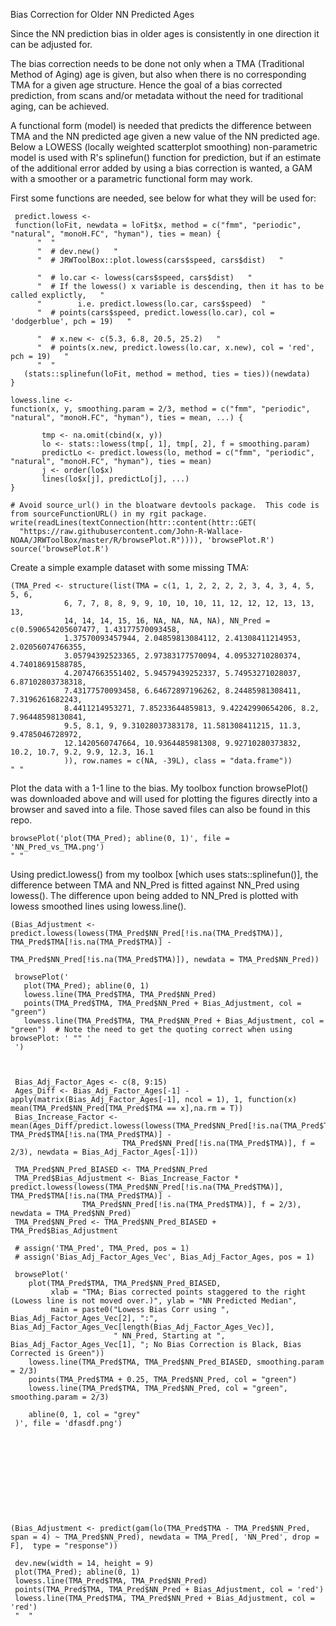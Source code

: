 Bias Correction for Older NN Predicted Ages

Since the NN prediction bias in older ages is consistently in one direction it can be adjusted for.

The bias correction needs to be done not only when a TMA (Traditional Method of Aging) age is given, but also when there is no corresponding TMA for a given age structure. Hence the goal of a bias corrected prediction, from scans and/or metadata without the need for traditional aging, can be achieved. 

A functional form (model) is needed that predicts the difference between TMA and the NN predicted age given a new value of the NN predicted age. Below a LOWESS (locally weighted scatterplot smoothing) non-parametric model is used with R's splinefun() function for prediction, but if an estimate of the additional error added by using a bias correction is wanted, a GAM with a smoother or a parametric functional form may work.

First some functions are needed, see below for what they will be used for:

     predict.lowess <- 
     function(loFit, newdata = loFit$x, method = c("fmm", "periodic", "natural", "monoH.FC", "hyman"), ties = mean) {  
          "  "
          "  # dev.new()   "
          "  # JRWToolBox::plot.lowess(cars$speed, cars$dist)   "
      
          "  # lo.car <- lowess(cars$speed, cars$dist)   "
          "  # If the lowess() x variable is descending, then it has to be called explictly,   " 
          "        i.e. predict.lowess(lo.car, cars$speed)  "
          "  # points(cars$speed, predict.lowess(lo.car), col = 'dodgerblue', pch = 19)   "
      
          "  # x.new <- c(5.3, 6.8, 20.5, 25.2)   "
          "  # points(x.new, predict.lowess(lo.car, x.new), col = 'red', pch = 19)   "
          "  "
       (stats::splinefun(loFit, method = method, ties = ties))(newdata)
    }

    lowess.line <- 
    function(x, y, smoothing.param = 2/3, method = c("fmm", "periodic", "natural", "monoH.FC", "hyman"), ties = mean, ...) {
    
           tmp <- na.omit(cbind(x, y))
           lo <- stats::lowess(tmp[, 1], tmp[, 2], f = smoothing.param)
           predictLo <- predict.lowess(lo, method = c("fmm", "periodic", "natural", "monoH.FC", "hyman"), ties = mean)
           j <- order(lo$x)
           lines(lo$x[j], predictLo[j], ...)
    }

    # Avoid source_url() in the bloatware devtools package.  This code is from sourceFunctionURL() in my rgit package.
    write(readLines(textConnection(httr::content(httr::GET( 
      "https://raw.githubusercontent.com/John-R-Wallace-NOAA/JRWToolBox/master/R/browsePlot.R")))), 'browsePlot.R')
    source('browsePlot.R')



Create a simple example dataset with some missing TMA:


    (TMA_Pred <- structure(list(TMA = c(1, 1, 2, 2, 2, 2, 3, 4, 3, 4, 5, 5, 6, 
                6, 7, 7, 8, 8, 9, 9, 10, 10, 10, 11, 12, 12, 12, 13, 13, 13, 
                14, 14, 14, 15, 16, NA, NA, NA, NA), NN_Pred = c(0.590654205607477, 1.43177570093458, 
                1.37570093457944, 2.04859813084112, 2.41308411214953, 2.02056074766355, 
                3.05794392523365, 2.97383177570094, 4.09532710280374, 4.74018691588785, 
                4.20747663551402, 5.94579439252337, 5.74953271028037, 6.87102803738318, 
                7.43177570093458, 6.64672897196262, 8.24485981308411, 7.3196261682243, 
                8.4411214953271, 7.85233644859813, 9.42242990654206, 8.2, 7.96448598130841, 
                9.5, 8.1, 9, 9.31028037383178, 11.581308411215, 11.3, 9.4785046728972, 
                12.1420560747664, 10.9364485981308, 9.92710280373832, 10.2, 10.7, 9.2, 9.9, 12.3, 16.1
                )), row.names = c(NA, -39L), class = "data.frame"))
    " "

Plot the data with a 1-1 line to the bias.  My toolbox function browsePlot() was downloaded above and will used for plotting the figures directly into a browser and saved into a file. Those saved files can also be found in this repo.

    browsePlot('plot(TMA_Pred); abline(0, 1)', file = 'NN_Pred_vs_TMA.png')	
    " "
    
Using predict.lowess() from my toolbox [which uses stats::splinefun()], the difference between TMA and NN_Pred is fitted against NN_Pred using lowess(). The difference upon being added to NN_Pred is plotted with lowess smoothed lines using lowess.line().
		 

    (Bias_Adjustment <- predict.lowess(lowess(TMA_Pred$NN_Pred[!is.na(TMA_Pred$TMA)], TMA_Pred$TMA[!is.na(TMA_Pred$TMA)] - 
                                                TMA_Pred$NN_Pred[!is.na(TMA_Pred$TMA)]), newdata = TMA_Pred$NN_Pred))

     browsePlot('
       plot(TMA_Pred); abline(0, 1)
       lowess.line(TMA_Pred$TMA, TMA_Pred$NN_Pred)
       points(TMA_Pred$TMA, TMA_Pred$NN_Pred + Bias_Adjustment, col = "green")
       lowess.line(TMA_Pred$TMA, TMA_Pred$NN_Pred + Bias_Adjustment, col = "green")  # Note the need to get the quoting correct when using browsePlot: ' "" '
     ')


     
     Bias_Adj_Factor_Ages <- c(8, 9:15)
     Ages_Diff <- Bias_Adj_Factor_Ages[-1] - apply(matrix(Bias_Adj_Factor_Ages[-1], ncol = 1), 1, function(x) mean(TMA_Pred$NN_Pred[TMA_Pred$TMA == x],na.rm = T))
     Bias_Increase_Factor <- mean(Ages_Diff/predict.lowess(lowess(TMA_Pred$NN_Pred[!is.na(TMA_Pred$TMA)], TMA_Pred$TMA[!is.na(TMA_Pred$TMA)] - 
                             TMA_Pred$NN_Pred[!is.na(TMA_Pred$TMA)], f = 2/3), newdata = Bias_Adj_Factor_Ages[-1]))
											 
     TMA_Pred$NN_Pred_BIASED <- TMA_Pred$NN_Pred 									 
     TMA_Pred$Bias_Adjustment <- Bias_Increase_Factor * predict.lowess(lowess(TMA_Pred$NN_Pred[!is.na(TMA_Pred$TMA)], TMA_Pred$TMA[!is.na(TMA_Pred$TMA)] - 
			        TMA_Pred$NN_Pred[!is.na(TMA_Pred$TMA)], f = 2/3), newdata = TMA_Pred$NN_Pred)
     TMA_Pred$NN_Pred <- TMA_Pred$NN_Pred_BIASED + TMA_Pred$Bias_Adjustment
											 
     # assign('TMA_Pred', TMA_Pred, pos = 1)
     # assign('Bias_Adj_Factor_Ages_Vec', Bias_Adj_Factor_Ages, pos = 1)
    
     browsePlot('
        plot(TMA_Pred$TMA, TMA_Pred$NN_Pred_BIASED,
    	     xlab = "TMA; Bias corrected points staggered to the right (Lowess line is not moved over.)", ylab = "NN Predicted Median", 
             main = paste0("Lowess Bias Corr using ", Bias_Adj_Factor_Ages_Vec[2], ":", Bias_Adj_Factor_Ages_Vec[length(Bias_Adj_Factor_Ages_Vec)], 
                           " NN_Pred, Starting at ", Bias_Adj_Factor_Ages_Vec[1], "; No Bias Correction is Black, Bias Corrected is Green"))
    	lowess.line(TMA_Pred$TMA, TMA_Pred$NN_Pred_BIASED, smoothing.param = 2/3)
        points(TMA_Pred$TMA + 0.25, TMA_Pred$NN_Pred, col = "green")
    	lowess.line(TMA_Pred$TMA, TMA_Pred$NN_Pred, col = "green", smoothing.param = 2/3)
         
        abline(0, 1, col = "grey"
     )', file = 'dfasdf.png')
										

     







   
    (Bias_Adjustment <- predict(gam(lo(TMA_Pred$TMA - TMA_Pred$NN_Pred, span = 4) ~ TMA_Pred$NN_Pred), newdata = TMA_Pred[, 'NN_Pred', drop = F],  type = "response"))

     dev.new(width = 14, height = 9)
     plot(TMA_Pred); abline(0, 1)
     lowess.line(TMA_Pred$TMA, TMA_Pred$NN_Pred)
     points(TMA_Pred$TMA, TMA_Pred$NN_Pred + Bias_Adjustment, col = 'red')
     lowess.line(TMA_Pred$TMA, TMA_Pred$NN_Pred + Bias_Adjustment, col = 'red')
     "  "  





















    
